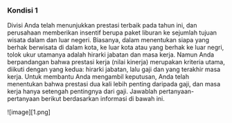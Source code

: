 ### Kondisi 1
Divisi Anda telah menunjukkan prestasi terbaik pada tahun ini, dan perusahaan memberikan insentif berupa paket liburan ke sejumlah tujuan wisata dalam dan luar negeri. Biasanya, dalam menentukan siapa yang berhak berwisata di dalam kota, ke luar kota atau yang berhak ke luar negri, tolok ukur utamanya adalah hirarki jabatan dan masa kerja. Namun Anda berpandangan bahwa prestasi kerja (nilai kinerja) merupakan kriteria utama, diikuti dengan yang kedua: hirarki jabatan, lalu gaji dan yang terakhir masa kerja. Untuk membantu Anda mengambil keputusan, Anda telah menentukan bahwa prestasi dua kali lebih penting daripada gaji, dan masa kerja hanya setengah pentingnya dari gaji. Jawablah pertanyaan-pertanyaan berikut berdasarkan informasi di bawah ini.

![image][1.png]

